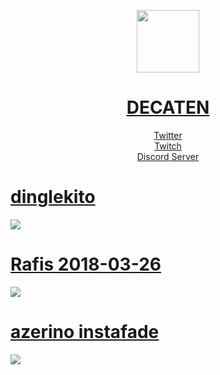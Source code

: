 <p align="center">
  <a href=https://osu.ppy.sh/u/decaten>
  <img src=https://ori09.s-ul.eu/ivrHeHDg
    width=100
    height=100> 
</p>
  <h1 align="center">DECATEN</h1>
<p align="center">
  <a href=https://twitter.com/decaten_> Twitter <br>
  <a href=https://twitch.tv/decaten> Twitch <br>
  <a href=https://discord.gg/EB5vwQdRNg> Discord Server
</p>


# [dinglekito](https://ori09.s-ul.eu/tGb8qez9)
![](https://github.com/oreoabc/nft-osu-skins/assets/87958480/38d416e8-ed28-4d10-8c65-5b32723e383e)

# [Rafis 2018-03-26](https://drive.google.com/drive/folders/1C0SK5krIHOhdw96jITxUEUSx2uC-lGMY)
![](https://ori09.s-ul.eu/MMKgcyGB)

# [azerino instafade](https://ori09.s-ul.eu/2WQq73XY)
![](https://ori09.s-ul.eu/QARJTav4)
